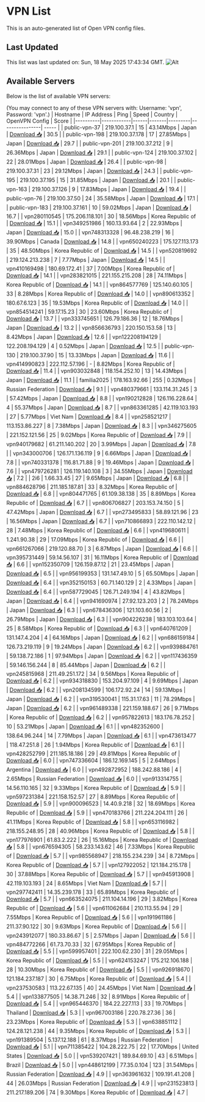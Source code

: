 # VPN List

This is an auto-generated list of Open VPN config files.

## Last Updated

This list was last updated on: Sun, 18 May 2025 17:43:34 GMT.
![Alt](https://repobeats.axiom.co/api/embed/186b98318ef1479477931607c1ad7d823f12451f.svg "Repobeats analytics image")

## Available Servers

Below is the list of available VPN servers:

(You may connect to any of these VPN servers with: Username: 'vpn', Password: 'vpn'.)
| Hostname | IP Address | Ping | Speed | Country | OpenVPN Config | Score |
|----------|------------|------|-------|---------|----------------| ----- |
| public-vpn-37 | 219.100.37.1 | 15 | 43.14Mbps | Japan | [Download 📥](./configs/server_0_JP.ovpn) | 30.5 |
| public-vpn-198 | 219.100.37.178 | 17 | 27.85Mbps | Japan | [Download 📥](./configs/server_1_JP.ovpn) | 29.7 |
| public-vpn-201 | 219.100.37.212 | 9 | 26.36Mbps | Japan | [Download 📥](./configs/server_2_JP.ovpn) | 29.1 |
| public-vpn-124 | 219.100.37.102 | 22 | 28.01Mbps | Japan | [Download 📥](./configs/server_3_JP.ovpn) | 26.4 |
| public-vpn-98 | 219.100.37.31 | 23 | 29.12Mbps | Japan | [Download 📥](./configs/server_4_JP.ovpn) | 24.3 |
| public-vpn-195 | 219.100.37.195 | 15 | 31.85Mbps | Japan | [Download 📥](./configs/server_5_JP.ovpn) | 20.1 |
| public-vpn-163 | 219.100.37.126 | 9 | 17.83Mbps | Japan | [Download 📥](./configs/server_6_JP.ovpn) | 19.4 |
| public-vpn-76 | 219.100.37.50 | 24 | 35.58Mbps | Japan | [Download 📥](./configs/server_7_JP.ovpn) | 17.1 |
| public-vpn-183 | 219.100.37.161 | 10 | 59.02Mbps | Japan | [Download 📥](./configs/server_8_JP.ovpn) | 16.7 |
| vpn280110545 | 175.206.118.101 | 30 | 18.56Mbps | Korea Republic of | [Download 📥](./configs/server_9_KR.ovpn) | 15.1 |
| vpn349251986 | 160.13.93.64 | 2 | 22.93Mbps | Japan | [Download 📥](./configs/server_10_JP.ovpn) | 15.0 |
| vpn748313328 | 96.48.238.219 | 16 | 39.90Mbps | Canada | [Download 📥](./configs/server_11_CA.ovpn) | 14.8 |
| vpn650240223 | 175.127.113.173 | 35 | 48.50Mbps | Korea Republic of | [Download 📥](./configs/server_12_KR.ovpn) | 14.5 |
| vpn520819692 | 219.124.213.238 | 7 | 7.77Mbps | Japan | [Download 📥](./configs/server_13_JP.ovpn) | 14.5 |
| vpn410169498 | 180.69.172.41 | 37 | 7.00Mbps | Korea Republic of | [Download 📥](./configs/server_14_KR.ovpn) | 14.1 |
| vpn283821015 | 221.155.215.208 | 28 | 74.11Mbps | Korea Republic of | [Download 📥](./configs/server_15_KR.ovpn) | 14.1 |
| vpn864577769 | 125.140.60.105 | 33 | 8.28Mbps | Korea Republic of | [Download 📥](./configs/server_16_KR.ovpn) | 14.0 |
| vpn890613352 | 180.67.6.123 | 35 | 19.53Mbps | Korea Republic of | [Download 📥](./configs/server_17_KR.ovpn) | 14.0 |
| vpn854514241 | 59.17.15.23 | 30 | 23.60Mbps | Korea Republic of | [Download 📥](./configs/server_18_KR.ovpn) | 13.7 |
| vpn333745651 | 126.79.186.36 | 12 | 18.76Mbps | Japan | [Download 📥](./configs/server_19_JP.ovpn) | 13.2 |
| vpn856636793 | 220.150.153.58 | 13 | 8.42Mbps | Japan | [Download 📥](./configs/server_20_JP.ovpn) | 12.6 |
| vpn122208194129 | 122.208.194.129 | 4 | 0.52Mbps | Japan | [Download 📥](./configs/server_21_JP.ovpn) | 12.5 |
| public-vpn-130 | 219.100.37.90 | 15 | 13.33Mbps | Japan | [Download 📥](./configs/server_22_JP.ovpn) | 11.6 |
| vpn414990823 | 222.112.57.196 | - | 8.82Mbps | Korea Republic of | [Download 📥](./configs/server_23_KR.ovpn) | 11.4 |
| vpn903032848 | 118.154.252.10 | 13 | 14.43Mbps | Japan | [Download 📥](./configs/server_24_JP.ovpn) | 11.1 |
| familia2025 | 178.163.92.66 | 255 | 0.32Mbps | Russian Federation | [Download 📥](./configs/server_25_RU.ovpn) | 9.1 |
| vpn480379661 | 133.114.31.245 | 3 | 57.42Mbps | Japan | [Download 📥](./configs/server_26_JP.ovpn) | 8.8 |
| vpn190212828 | 126.116.228.64 | 4 | 55.37Mbps | Japan | [Download 📥](./configs/server_27_JP.ovpn) | 8.7 |
| vpn863361285 | 42.119.103.193 | 27 | 5.77Mbps | Viet Nam | [Download 📥](./configs/server_28_VN.ovpn) | 8.4 |
| vpn258521217 | 113.153.86.227 | 8 | 7.38Mbps | Japan | [Download 📥](./configs/server_29_JP.ovpn) | 8.3 |
| vpn346275605 | 221.152.121.56 | 25 | 9.02Mbps | Korea Republic of | [Download 📥](./configs/server_30_KR.ovpn) | 7.9 |
| vpn940179682 | 61.211.140.202 | 20 | 3.99Mbps | Japan | [Download 📥](./configs/server_31_JP.ovpn) | 7.8 |
| vpn343000706 | 126.171.136.119 | 9 | 6.66Mbps | Japan | [Download 📥](./configs/server_32_JP.ovpn) | 7.8 |
| vpn740331378 | 116.81.71.88 | 9 | 19.46Mbps | Japan | [Download 📥](./configs/server_33_JP.ovpn) | 7.6 |
| vpn479726281 | 126.119.140.108 | 3 | 34.55Mbps | Japan | [Download 📥](./configs/server_34_JP.ovpn) | 7.2 |
| 2i6 | 1.66.33.45 | 27 | 9.65Mbps | Japan | [Download 📥](./configs/server_35_JP.ovpn) | 6.8 |
| vpn884628796 | 211.185.187.81 | 33 | 8.32Mbps | Korea Republic of | [Download 📥](./configs/server_36_KR.ovpn) | 6.8 |
| vpn804471765 | 61.109.38.138 | 35 | 8.89Mbps | Korea Republic of | [Download 📥](./configs/server_37_KR.ovpn) | 6.7 |
| vpn806706827 | 203.153.74.150 | 5 | 47.42Mbps | Japan | [Download 📥](./configs/server_38_JP.ovpn) | 6.7 |
| vpn273495833 | 58.89.121.96 | 23 | 16.56Mbps | Japan | [Download 📥](./configs/server_39_JP.ovpn) | 6.7 |
| vpn710866893 | 222.110.142.12 | 28 | 7.48Mbps | Korea Republic of | [Download 📥](./configs/server_40_KR.ovpn) | 6.6 |
| vpn419680611 | 1.241.90.38 | 29 | 17.09Mbps | Korea Republic of | [Download 📥](./configs/server_41_KR.ovpn) | 6.6 |
| vpn661267066 | 219.120.88.70 | 3 | 6.87Mbps | Japan | [Download 📥](./configs/server_42_JP.ovpn) | 6.6 |
| vpn395731449 | 59.14.56.107 | 31 | 16.11Mbps | Korea Republic of | [Download 📥](./configs/server_43_KR.ovpn) | 6.6 |
| vpn152350709 | 126.159.87.12 | 21 | 23.45Mbps | Japan | [Download 📥](./configs/server_44_JP.ovpn) | 6.5 |
| vpn956199353 | 131.147.49.10 | 5 | 65.50Mbps | Japan | [Download 📥](./configs/server_45_JP.ovpn) | 6.4 |
| vpn352150153 | 60.71.140.129 | 2 | 4.33Mbps | Japan | [Download 📥](./configs/server_46_JP.ovpn) | 6.4 |
| vpn587729045 | 126.71.249.194 | 4 | 43.82Mbps | Japan | [Download 📥](./configs/server_47_JP.ovpn) | 6.4 |
| vpn941690974 | 27.92.123.203 | 2 | 78.24Mbps | Japan | [Download 📥](./configs/server_48_JP.ovpn) | 6.3 |
| vpn678436306 | 121.103.60.56 | 2 | 26.79Mbps | Japan | [Download 📥](./configs/server_49_JP.ovpn) | 6.3 |
| vpn904226238 | 183.103.103.64 | 25 | 8.58Mbps | Korea Republic of | [Download 📥](./configs/server_50_KR.ovpn) | 6.3 |
| vpn640761209 | 131.147.4.204 | 4 | 64.16Mbps | Japan | [Download 📥](./configs/server_51_JP.ovpn) | 6.2 |
| vpn686159184 | 126.73.219.119 | 9 | 19.24Mbps | Japan | [Download 📥](./configs/server_52_JP.ovpn) | 6.2 |
| vpn939884761 | 59.138.72.186 | 1 | 97.94Mbps | Japan | [Download 📥](./configs/server_53_JP.ovpn) | 6.2 |
| vpn117436359 | 59.146.156.244 | 8 | 85.44Mbps | Japan | [Download 📥](./configs/server_54_JP.ovpn) | 6.2 |
| vpn245815968 | 211.49.251.172 | 34 | 9.56Mbps | Korea Republic of | [Download 📥](./configs/server_55_KR.ovpn) | 6.2 |
| vpn934318830 | 153.204.97.109 | 4 | 9.69Mbps | Japan | [Download 📥](./configs/server_56_JP.ovpn) | 6.2 |
| vpn208134599 | 106.172.92.24 | 14 | 59.13Mbps | Japan | [Download 📥](./configs/server_57_JP.ovpn) | 6.2 |
| vpn319530041 | 115.31.17.63 | 11 | 78.29Mbps | Japan | [Download 📥](./configs/server_58_JP.ovpn) | 6.2 |
| vpn961489338 | 221.159.188.67 | 26 | 9.71Mbps | Korea Republic of | [Download 📥](./configs/server_59_KR.ovpn) | 6.2 |
| vpn957822613 | 183.176.78.252 | 10 | 53.21Mbps | Japan | [Download 📥](./configs/server_60_JP.ovpn) | 6.1 |
| vpn482352600 | 138.64.96.244 | 14 | 7.79Mbps | Japan | [Download 📥](./configs/server_61_JP.ovpn) | 6.1 |
| vpn473613477 | 118.47.251.8 | 26 | 1.94Mbps | Korea Republic of | [Download 📥](./configs/server_62_KR.ovpn) | 6.1 |
| vpn428252799 | 211.185.18.186 | 29 | 49.81Mbps | Korea Republic of | [Download 📥](./configs/server_63_KR.ovpn) | 6.0 |
| vpn747336604 | 186.12.169.145 | 5 | 2.64Mbps | Argentina | [Download 📥](./configs/server_64_AR.ovpn) | 6.0 |
| vpn492872952 | 188.242.88.186 | 4 | 2.65Mbps | Russian Federation | [Download 📥](./configs/server_65_RU.ovpn) | 6.0 |
| vpn913314755 | 14.56.110.165 | 32 | 9.33Mbps | Korea Republic of | [Download 📥](./configs/server_66_KR.ovpn) | 5.9 |
| vpn597231384 | 221.158.152.57 | 27 | 8.89Mbps | Korea Republic of | [Download 📥](./configs/server_67_KR.ovpn) | 5.9 |
| vpn900096523 | 14.40.9.218 | 32 | 18.69Mbps | Korea Republic of | [Download 📥](./configs/server_68_KR.ovpn) | 5.9 |
| vpn470183766 | 211.224.204.111 | 26 | 41.11Mbps | Korea Republic of | [Download 📥](./configs/server_69_KR.ovpn) | 5.8 |
| vpn653116982 | 218.155.248.95 | 28 | 40.96Mbps | Korea Republic of | [Download 📥](./configs/server_70_KR.ovpn) | 5.8 |
| vpn177976901 | 61.83.2.222 | 26 | 15.16Mbps | Korea Republic of | [Download 📥](./configs/server_71_KR.ovpn) | 5.8 |
| vpn676594305 | 58.233.143.62 | 46 | 7.33Mbps | Korea Republic of | [Download 📥](./configs/server_72_KR.ovpn) | 5.7 |
| vpn985568947 | 218.155.234.239 | 34 | 8.72Mbps | Korea Republic of | [Download 📥](./configs/server_73_KR.ovpn) | 5.7 |
| vpn127922052 | 121.184.215.178 | 30 | 37.88Mbps | Korea Republic of | [Download 📥](./configs/server_74_KR.ovpn) | 5.7 |
| vpn945913908 | 42.119.103.193 | 24 | 8.65Mbps | Viet Nam | [Download 📥](./configs/server_75_VN.ovpn) | 5.7 |
| vpn297742411 | 14.35.239.178 | 33 | 65.89Mbps | Korea Republic of | [Download 📥](./configs/server_76_KR.ovpn) | 5.7 |
| vpn663524075 | 211.104.14.196 | 29 | 3.82Mbps | Korea Republic of | [Download 📥](./configs/server_77_KR.ovpn) | 5.6 |
| vpn611062684 | 210.113.55.94 | 29 | 7.55Mbps | Korea Republic of | [Download 📥](./configs/server_78_KR.ovpn) | 5.6 |
| vpn191961186 | 211.37.90.122 | 30 | 9.63Mbps | Korea Republic of | [Download 📥](./configs/server_79_KR.ovpn) | 5.6 |
| vpn243912077 | 180.33.86.67 | 5 | 2.57Mbps | Japan | [Download 📥](./configs/server_80_JP.ovpn) | 5.6 |
| vpn484772266 | 61.73.70.33 | 32 | 67.95Mbps | Korea Republic of | [Download 📥](./configs/server_81_KR.ovpn) | 5.5 |
| vpn599957401 | 222.100.62.230 | 31 | 29.05Mbps | Korea Republic of | [Download 📥](./configs/server_82_KR.ovpn) | 5.5 |
| vpn624153247 | 175.212.106.188 | 28 | 10.30Mbps | Korea Republic of | [Download 📥](./configs/server_83_KR.ovpn) | 5.5 |
| vpn926918670 | 121.184.237.187 | 30 | 6.75Mbps | Korea Republic of | [Download 📥](./configs/server_84_KR.ovpn) | 5.4 |
| vpn237530583 | 113.22.67.135 | 40 | 24.45Mbps | Viet Nam | [Download 📥](./configs/server_85_VN.ovpn) | 5.4 |
| vpn133877505 | 14.38.71.246 | 32 | 8.91Mbps | Korea Republic of | [Download 📥](./configs/server_86_KR.ovpn) | 5.4 |
| vpn965446370 | 184.22.227.113 | 33 | 19.70Mbps | Thailand | [Download 📥](./configs/server_87_TH.ovpn) | 5.3 |
| vpn967003186 | 220.78.27.36 | 36 | 23.23Mbps | Korea Republic of | [Download 📥](./configs/server_88_KR.ovpn) | 5.3 |
| vpn638851112 | 124.28.121.238 | 44 | 9.35Mbps | Korea Republic of | [Download 📥](./configs/server_89_KR.ovpn) | 5.3 |
| vpn191389504 | 5.137.12.188 | 61 | 8.37Mbps | Russian Federation | [Download 📥](./configs/server_90_RU.ovpn) | 5.1 |
| vpn711385422 | 104.28.222.75 | 22 | 17.70Mbps | United States | [Download 📥](./configs/server_91_US.ovpn) | 5.0 |
| vpn539207421 | 189.84.69.10 | 43 | 6.51Mbps | Brazil | [Download 📥](./configs/server_92_BR.ovpn) | 5.0 |
| vpn448612199 | 77.35.0.104 | 123 | 31.54Mbps | Russian Federation | [Download 📥](./configs/server_93_RU.ovpn) | 4.9 |
| vpn363961632 | 109.191.41.208 | 44 | 26.03Mbps | Russian Federation | [Download 📥](./configs/server_94_RU.ovpn) | 4.9 |
| vpn231523813 | 211.217.189.206 | 74 | 9.30Mbps | Korea Republic of | [Download 📥](./configs/server_95_KR.ovpn) | 4.7 |
